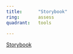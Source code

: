 ```yaml
---
title:      "Storybook"
ring:       assess
quadrant:   tools

---
```

[Storybook](https://storybook.js.org/)